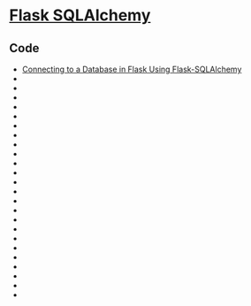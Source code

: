 # [Flask SQLAlchemy](https://www.youtube.com/playlist?list=PLXmMXHVSvS-BlLA5beNJojJLlpE0PJgCW)

## Code
- [Connecting to a Database in Flask Using Flask-SQLAlchemy](https://github.com/PrettyPrinted/youtube_video_code/tree/master/2022/01/25/Connecting%20to%20a%20Database%20in%20Flask%20Using%20Flask-SQLAlchemy)
- []()
- []()
- []()
- []()
- []()
- []()
- []()
- []()
- []()
- []()
- []()
- []()
- []()
- []()
- []()
- []()
- []()
- []()
- []()
- []()
- []()
- []()
- []()
- []()

